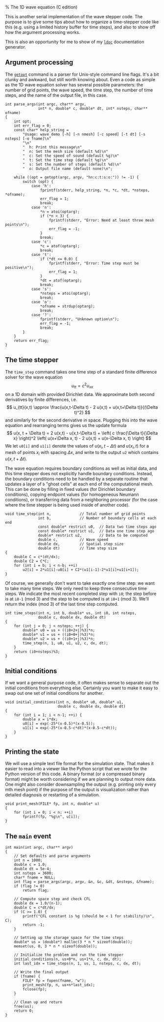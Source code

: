 % The 1D wave equation (C edition)

This is another serial implementation of the wave stepper code.
The purpose is to give some tips about how to organize a time-stepper
code like this (e.g. using a limited history buffer for time steps),
and also to show off how the argument processing works.

This is also an opportunity for me to show of my
[`ldoc`](https://github.com/dbindel/ldoc) documentation generator.

## Argument processing

The [`getopt`](https://en.wikipedia.org/wiki/Getopt)
command is a parser for Unix-style command line flags.
It's a bit clunky and awkward, but still worth knowing about.
Even a code as simple as the 1D wave equation solver has several
possible parameters: the number of grid points, the wave speed,
the time step, the number of time steps, and the name of the output
file, in this case.

    int parse_args(int argc, char** argv,
                   int* n, double* c, double* dt, int* nsteps, char** ofname)
    {
        int opt;
        int err_flag = 0;
        const char* help_string =
            "Usage: wave_demo [-h] [-n nmesh] [-c speed] [-t dt] [-s nsteps] [-o fname]\n"
            "\n"
            "  h: Print this message\n"
            "  n: Set the mesh size (default %d)\n"
            "  c: Set the speed of sound (default %g)\n"
            "  t: Set the time step (default %g)\n"
            "  s: Set the number of steps (default %d)\n"
            "  o: Output file name (default none)\n";
    
        while ((opt = getopt(argc, argv, "hn:c:t:s:o:")) != -1) {
            switch (opt) {
                case 'h':
                    fprintf(stderr, help_string, *n, *c, *dt, *nsteps, *ofname);
                    err_flag = 1;
                    break;
                case 'n':
                    *n = atoi(optarg);
                    if (*n < 3) {
                        fprintf(stderr, "Error: Need at least three mesh points\n");
                        err_flag = -1;
                    }
                    break;
                case 'c':
                    *c = atof(optarg);
                    break;
                case 't':
                    if (*dt <= 0.0) {
                        fprintf(stderr, "Error: Time step must be positive\n");
                        err_flag = 1;
                    }
                    *dt = atof(optarg);
                    break;
                case 's':
                    *nsteps = atoi(optarg);
                    break;
                case 'o':
                    *ofname = strdup(optarg);
                    break;
                case '?':
                    fprintf(stderr, "Unknown option\n");
                    err_flag = -1;
                    break;
            }
        }
        return err_flag;
    }
    
## The time stepper

The `time_step` command takes one time step of a standard finite
difference solver for the wave equation
$$
  u_{tt} = c^2 u_{xx}
$$
on a 1D domain with provided Dirichlet data.  We approximate
both second derivatives by finite differences, i.e.
$$
  u_{tt}(x,t) \approx
    \frac{u(x,t-\Delta t) - 2 u(x,t) + u(x,t+\Delta t)}{(\Delta t)^2}
$$
and similarly for the second derivative in space.  Plugging this
into the wave equation and rearranging terms gives us the update
formula
$$
  u(x, t + \Delta t) =
    2 u(x,t) - u(x,t-\Delta t) +
    \left( c \frac{\Delta t}{\Delta x} \right)^2
    \left( u(x+\Delta x, t) - 2 u(x,t) + u(x-\Delta x, t) \right)
$$
We let `u0[i]` and `u1[i]` denote the values of $u(x_i,t-\Delta t)$ and
$u(x_i, t)$ for a mesh of points $x_i$ with spacing $\Delta x$,
and write to the output `u2` which contains $u(x, t + \Delta t)$.

The wave equation requires boundary conditions as well as initial
data, and this time stepper does not explicitly handle boundary conditions.
Instead, the boundary conditions need to be handled by a separate routine
that updates a layer of `b` "ghost cells" at each end of the computational
mesh.  This can be done by filling in fixed values (for Dirichlet boundary
conditions), copying endpoint values (for homogeneous Neumann conditions),
or transferring data from a neighboring processor (for the case where the
time stepper is being used inside of another code).

    void time_step(int n,             // Total number of grid points
                   int b,             // Number of boundary cells at each end
                   const double* restrict u0,  // Data two time steps ago
                   const double* restrict u1,  // Data one time step ago
                   double* restrict u2,        // Data to be computed
                   double c,          // Wave speed
                   double dx,         // Spatial step size
                   double dt)         // Time step size
    {
        double C = c*(dt/dx);
        double C2 = C*C;
        for (int i = b; i < n-b; ++i)
            u2[i] = 2*u1[i]-u0[i] + C2*(u1[i-1]-2*u1[i]+u1[i+1]);
    }
    
Of course, we generally don't want to take exactly one time step:
we want to take many time steps.  We only need to keep three
consecutive time steps.  We indicate the most recent completed step
with `i0`; the step before is at `i0-1` (mod 3) and the step to be
computed is at `i0+1` (mod 3).  We'll return the index (mod 3)
of the last time step computed.

    int time_steps(int n, int b, double* us, int i0, int nsteps,
                   double c, double dx, double dt)
    {
        for (int j = 0; j < nsteps; ++j) {
            double* u0 = us + ((i0+2+j)%3)*n;
            double* u1 = us + ((i0+0+j)%3)*n;
            double* u2 = us + ((i0+1+j)%3)*n;
            time_step(n, 1, u0, u1, u2, c, dx, dt);
        }
        return (i0+nsteps)%3;
    }
    
## Initial conditions

If we want a general purpose code, it often makes sense to separate
out the initial conditions from everything else.  Certainly you
want to make it easy to swap out one set of initial conditions for
another.

    void initial_conditions(int n, double* u0, double* u1,
                            double c, double dx, double dt)
    {
        for (int i = 1; i < n-1; ++i) {
            double x = i*dx;
            u0[i] = exp(-25*(x-0.5)*(x-0.5));
            u1[i] = exp(-25*(x-0.5-c*dt)*(x-0.5-c*dt));
        }
    }
    
## Printing the state

We will use a simple text file format for the simulation state.
That makes it easier to read into a viewer like the Python script
that we wrote for the Python version of this code.  A binary format
(or a compressed binary format) might be worth considering if we are
planning to output more data.  One might also consider downsampling
the output (e.g. printing only every mth mesh point) if the purpose
of the output is visualization rather than detailed diagnosis
or restarting of a simulation.

    void print_mesh(FILE* fp, int n, double* u)
    {
        for (int i = 0; i < n; ++i)
            fprintf(fp, "%g\n", u[i]);
    }
    
    
## The `main` event

    int main(int argc, char** argv)
    {
        // Set defaults and parse arguments
        int n = 1000;
        double c = 1.0;
        double dt = 5e-4;
        int nsteps = 3600;
        char* fname = NULL;
        int flag = parse_args(argc, argv, &n, &c, &dt, &nsteps, &fname);
        if (flag != 0)
            return flag;
    
        // Compute space step and check CFL
        double dx = 1.0/(n-1);
        double C = c*dt/dx;
        if (C >= 1.0) {
            printf("CFL constant is %g (should be < 1 for stability)\n", C);
            return -1;
        }
    
        // Setting up the storage space for the time steps
        double* us = (double*) malloc(3 * n * sizeof(double));
        memset(us, 0, 3 * n * sizeof(double));
    
        // Initialize the problem and run the time stepper
        initial_conditions(n, us+0*n, us+1*n, c, dx, dt);
        int last_idx = time_steps(n, 1, us, 1, nsteps, c, dx, dt);
    
        // Write the final output
        if (fname) {
            FILE* fp = fopen(fname, "w");
            print_mesh(fp, n, us+n*last_idx);
            fclose(fp);
        }
    
        // Clean up and return
        free(us);
        return 0;
    }

